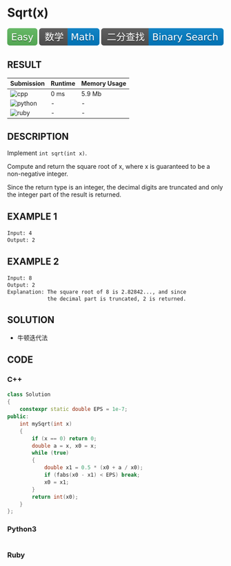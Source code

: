 # Sqrt(x)

![Easy](../../materials/-Easy-5cb85c.svg) ![Math](../../materials/数学-Math-007ec6.svg) ![Binary_Search](../../materials/二分查找-Binary_Search-007ec6.svg)

## RESULT

| Submission                                                        | Runtime | Memory Usage |
| ----------------------------------------------------------------- | ------- | ------------ |
| ![cpp](https://img.shields.io/badge/leetcode069-cpp-f34b7d.svg)   | 0 ms    | 5.9 Mb       |
| ![python](https://img.shields.io/badge/leetcode069-py-3572A5.svg) | -       | -            |
| ![ruby](https://img.shields.io/badge/leetcode069-rb-701516.svg)   | -       | -            |

## DESCRIPTION

Implement `int sqrt(int x)`.

Compute and return the square root of x, where x is guaranteed to be a non-negative integer.

Since the return type is an integer, the decimal digits are truncated and only the integer part of the result is returned.

## EXAMPLE 1

```plain
Input: 4
Output: 2
```

## EXAMPLE 2

```plain
Input: 8
Output: 2
Explanation: The square root of 8 is 2.82842..., and since 
             the decimal part is truncated, 2 is returned.
```

## SOLUTION

* 牛顿迭代法

## CODE

### C++

```cpp
class Solution
{
    constexpr static double EPS = 1e-7;
public:
    int mySqrt(int x)
    {
        if (x == 0) return 0;
        double a = x, x0 = x;
        while (true)
        {
            double x1 = 0.5 * (x0 + a / x0);
            if (fabs(x0 - x1) < EPS) break;
            x0 = x1;
        }
        return int(x0);
    }
};
```

### Python3

```python
```

### Ruby

```ruby
```
